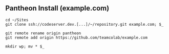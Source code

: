 ## Pantheon Install (example.com)

```shell
cd ~/Sites
git clone ssh://codeserver.dev.[...]/~/repository.git example.com; $_
```

```shell
git remote rename origin pantheon
git remote add origin https://github.com/teamcolab/example.com
```

```shell
mkdir wp; mv * $_
```
